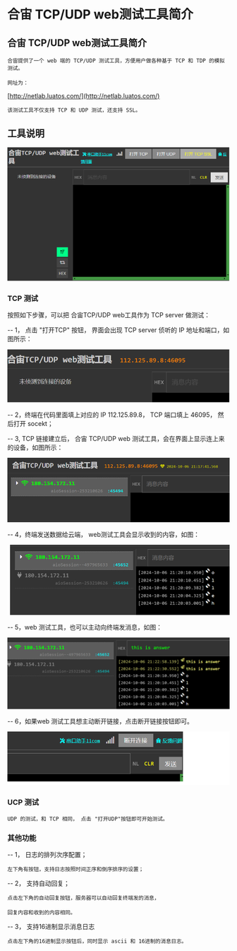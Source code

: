 # 合宙 TCP/UDP web测试工具简介

## 合宙 TCP/UDP web测试工具简介

    合宙提供了一个 web 端的 TCP/UDP 测试工具，方便用户做各种基于 TCP 和 TDP 的模拟测试。

    网址为：   
[http://netlab.luatos.com/](http://netlab.luatos.com/)

    该测试工具不仅支持 TCP 和 UDP 测试，还支持 SSL。

## 工具说明

![image.png](image/netlab_window.png)

### TCP 测试

   按照如下步骤，可以把 合宙TCP/UDP web工具作为 TCP server 做测试：

   -- 1， 点击 "打开TCP" 按钮， 界面会出现 TCP server 侦听的 IP 地址和端口，如图所示：

![image.png](image/netlab_ipport.png)

   -- 2，终端在代码里面填上对应的 IP 112.125.89.8， TCP 端口填上 46095， 然后打开 socekt；

   -- 3, TCP 链接建立后， 合宙 TCP/UDP web 测试工具，会在界面上显示连上来的设备，如图所示：

![image.png](image/netlab_tcpclient.png)

   -- 4，终端发送数据给云端， web测试工具会显示收到的内容，如图：

![image.png](image/netlab_messup.png)

   -- 5，web 测试工具，也可以主动向终端发消息，如图：

![image.png](image/netlab_answer.png)

   -- 6，如果web 测试工具想主动断开链接，点击断开链接按钮即可。

![image.png](image/netlab_disconnect.png)

### UCP 测试

    UDP 的测试，和 TCP 相同， 点击 "打开UDP"按钮即可开始测试。

### 其他功能

   -- 1， 日志的排列次序配置；

    左下角有按钮，支持日志按照时间正序和倒序排序的设置；

   -- 2， 支持自动回复；

    点击左下角的自动回复按钮，服务器可以自动回复终端发的消息，

    回复内容和收到的内容相同。      

   -- 3， 支持16进制显示消息日志

    点击左下角的16进制显示按钮后，同时显示 ascii 和 16进制的消息日志。
    